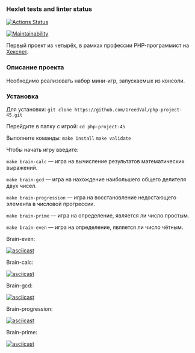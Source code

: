 ### Hexlet tests and linter status

[![Actions Status](https://github.com/GreedVal/php-project-45/actions/workflows/hexlet-check.yml/badge.svg)](https://github.com/GreedVal/php-project-45/actions)

[![Maintainability](https://api.codeclimate.com/v1/badges/a9c0227cd7c803fd9223/maintainability)](https://codeclimate.com/github/GreedVal/php-project-45/maintainability)

Первый проект из четырёх, в рамках профессии PHP-программист на [Хекслет](https://ru.hexlet.io/professions/php).

### Описание проекта

Необходимо реализовать набор мини-игр, запускаемых из консоли.

### Установка

Для установки:
`git clone https://github.com/GreedVal/php-project-45.git`

Перейдите в папку с игрой:
`cd php-project-45`

Выполните команды:
`make install`
`make validate`

Чтобы начать игру введите:

`make brain-calс` — игра на вычисление результатов математических выражений.

`make brain-gcd` — игра на нахождение наибольшего общего делителя двух чисел.

`make brain-progression` — игра на восстановление недостающего элемента в числовой прогрессии.

`make brain-prime` — игра на определение, является ли число простым.

`make brain-even` — игра на определение, является ли число чётным.

Brain-even:

[![asciicast](https://asciinema.org/a/rtAvw6qbbLhdDR7ycq1ea8WUc.svg)](https://asciinema.org/a/rtAvw6qbbLhdDR7ycq1ea8WUc)

Brain-calc:

[![asciicast](https://asciinema.org/a/R5wBOPjZt8sOvMsgZ60h1g4kc.svg)](https://asciinema.org/a/R5wBOPjZt8sOvMsgZ60h1g4kc)

Brain-gcd:

[![asciicast](https://asciinema.org/a/aT8cbDPu1jippzIg59IXOmuln.svg)](https://asciinema.org/a/aT8cbDPu1jippzIg59IXOmuln)

Brain-progression:

[![asciicast](https://asciinema.org/a/cilo0TO02GDPCQYHFoxTYOeKs.svg)](https://asciinema.org/a/cilo0TO02GDPCQYHFoxTYOeKs)

Brain-prime:

[![asciicast](https://asciinema.org/a/wjlaIgQzTmN8sxJfVK1BHzmAv.svg)](https://asciinema.org/a/wjlaIgQzTmN8sxJfVK1BHzmAv)
